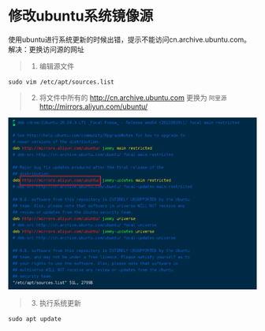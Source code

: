 # 修改ubuntu系统镜像源

使用ubuntu进行系统更新的时候出错，提示不能访问cn.archive.ubuntu.com。  
解决：更换访问源的网址  

> 1. 编辑源文件

```shell
sudo vim /etc/apt/sources.list
```

> 2. 将文件中所有的 http://cn.archive.ubuntu.com 更换为 `阿里源` http://mirrors.aliyun.com/ubuntu/  

![图片](../_media/Snipaste_2022-08-17_13-00-06.png ':size=80%')  

> 3. 执行系统更新

```shell
sudo apt update
```
